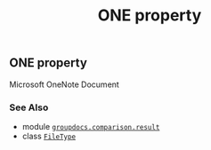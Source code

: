 ﻿---
title: ONE property
second_title: GroupDocs.Comparison for Python via .NET API References
description: 
type: docs
url: /python-net/groupdocs.comparison.result/filetype/one/
is_root: false
weight: 930
---

## ONE property


Microsoft OneNote Document

### See Also
* module [`groupdocs.comparison.result`](../../)
* class [`FileType`](/comparison/python-net/groupdocs.comparison.result/filetype)
